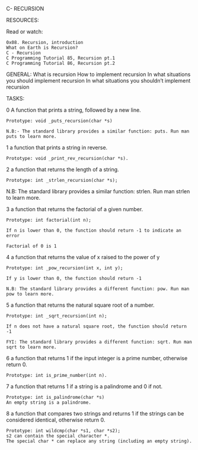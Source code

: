 C- RECURSION

RESOURCES:

Read or watch:

	0x08. Recursion, introduction
	What on Earth is Recursion?
	C - Recursion
	C Programming Tutorial 85, Recursion pt.1
	C Programming Tutorial 86, Recursion pt.2

GENERAL:
 What is recursion
 How to implement recursion
 In what situations you should implement recursion
 In what situations you shouldn’t implement recursion

TASKS:

0 A function that prints a string, followed by a new line.

	Prototype: void _puts_recursion(char *s)

	N.B:- The standard library provides a similar function: puts. Run man puts to learn more.

1 a function that prints a string in reverse.

	Prototype: void _print_rev_recursion(char *s).

2 a function that returns the length of a string.

	Prototype: int _strlen_recursion(char *s);

N.B: The standard library provides a similar function: strlen. Run man strlen to learn more.

3  a function that returns the factorial of a given number.
	
	Prototype: int factorial(int n);

	If n is lower than 0, the function should return -1 to indicate an error
	
	Factorial of 0 is 1

4 a function that returns the value of x raised to the power of y

	Prototype: int _pow_recursion(int x, int y);
	
	If y is lower than 0, the function should return -1
	
	N.B: The standard library provides a different function: pow. Run man pow to learn more.

5  a function that returns the natural square root of a number.

	Prototype: int _sqrt_recursion(int n);
	
	If n does not have a natural square root, the function should return -1
	
	FYI: The standard library provides a different function: sqrt. Run man sqrt to learn more.

6  a function that returns 1 if the input integer is a prime number, otherwise return 0.

	Prototype: int is_prime_number(int n).

7  a function that returns 1 if a string is a palindrome and 0 if not.

	Prototype: int is_palindrome(char *s)
	An empty string is a palindrome.

8  a function that compares two strings and returns 1 if the strings can be considered identical, otherwise 	return 0.

	Prototype: int wildcmp(char *s1, char *s2);
	s2 can contain the special character *.
	The special char * can replace any string (including an empty string).
